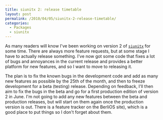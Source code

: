 ```yaml
---
title: siunitx 2: release timetable
layout: post
permalink: /2010/04/05/siunitx-2-release-timetable/
categories:
  - Packages
  - siunitx
---
```

As many readers will know I've been working on version 2 of [`siunitx`](https://ctan.org/pkg/siunitx) for some time. There are always more feature requests, but at some stage I have to actually release something. I've now got some code that fixes a lot of bugs and annoyances in the current release and provides a better platform for new features, and so I want to move to releasing it.

The plan is to fix the known bugs in the development code and add as many new features as possible by the 25th of the month, and then to freeze development for a beta (testing) release. Depending on feedback, I'll then aim to fix the bugs in the beta and go for a first production edition of version 2 in June. I'm not going to add any new features between the beta and production releases, but will start on them again once the production version is out. There is a feature tracker on the BerliOS site), which is a good place to put things so I don't forget about them.
